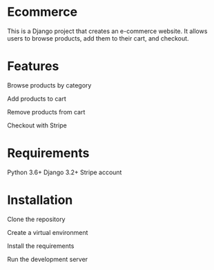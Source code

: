 # Ecommerce
 
This is a Django project that creates an e-commerce website. It allows users to browse products, add them to their cart, and checkout.

# Features
Browse products by category

Add products to cart

Remove products from cart

Checkout with Stripe

# Requirements
Python 3.6+
Django 3.2+
Stripe account

# Installation
Clone the repository


Create a virtual environment

Install the requirements

Run the development server